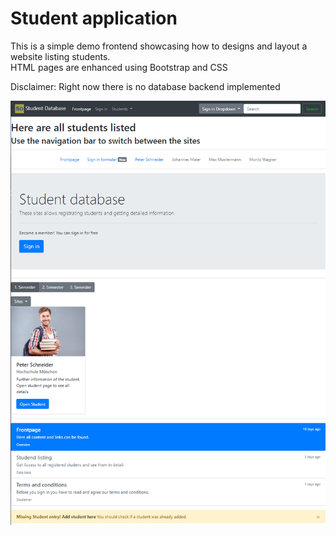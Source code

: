 # Student application

This is a simple demo frontend showcasing how to designs and layout a website listing students.<br>
HTML pages are enhanced using Bootstrap and CSS

Disclaimer: Right now there is no database backend implemented

![Index Page student service](Demo-Screenshot.PNG?raw=true "Index Page student service")